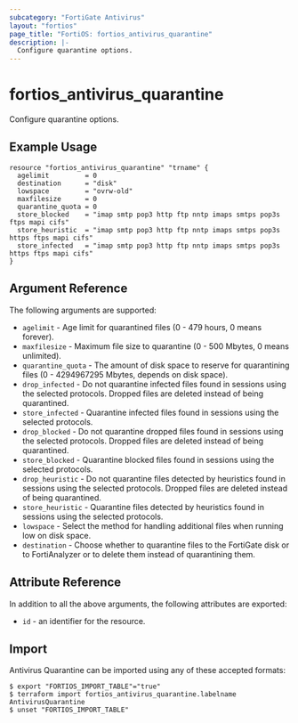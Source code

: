 ```yaml
---
subcategory: "FortiGate Antivirus"
layout: "fortios"
page_title: "FortiOS: fortios_antivirus_quarantine"
description: |-
  Configure quarantine options.
---
```


# fortios_antivirus_quarantine
Configure quarantine options.

## Example Usage

```hcl
resource "fortios_antivirus_quarantine" "trname" {
  agelimit         = 0
  destination      = "disk"
  lowspace         = "ovrw-old"
  maxfilesize      = 0
  quarantine_quota = 0
  store_blocked    = "imap smtp pop3 http ftp nntp imaps smtps pop3s ftps mapi cifs"
  store_heuristic  = "imap smtp pop3 http ftp nntp imaps smtps pop3s https ftps mapi cifs"
  store_infected   = "imap smtp pop3 http ftp nntp imaps smtps pop3s https ftps mapi cifs"
}
```

## Argument Reference

The following arguments are supported:

* `agelimit` - Age limit for quarantined files (0 - 479 hours, 0 means forever).
* `maxfilesize` - Maximum file size to quarantine (0 - 500 Mbytes, 0 means unlimited).
* `quarantine_quota` - The amount of disk space to reserve for quarantining files (0 - 4294967295 Mbytes, depends on disk space).
* `drop_infected` - Do not quarantine infected files found in sessions using the selected protocols. Dropped files are deleted instead of being quarantined.
* `store_infected` - Quarantine infected files found in sessions using the selected protocols.
* `drop_blocked` - Do not quarantine dropped files found in sessions using the selected protocols. Dropped files are deleted instead of being quarantined.
* `store_blocked` - Quarantine blocked files found in sessions using the selected protocols.
* `drop_heuristic` - Do not quarantine files detected by heuristics found in sessions using the selected protocols. Dropped files are deleted instead of being quarantined.
* `store_heuristic` - Quarantine files detected by heuristics found in sessions using the selected protocols.
* `lowspace` - Select the method for handling additional files when running low on disk space.
* `destination` - Choose whether to quarantine files to the FortiGate disk or to FortiAnalyzer or to delete them instead of quarantining them.


## Attribute Reference

In addition to all the above arguments, the following attributes are exported:
* `id` - an identifier for the resource.

## Import

Antivirus Quarantine can be imported using any of these accepted formats:
```
$ export "FORTIOS_IMPORT_TABLE"="true"
$ terraform import fortios_antivirus_quarantine.labelname AntivirusQuarantine
$ unset "FORTIOS_IMPORT_TABLE"
```
